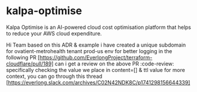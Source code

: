 # kalpa-optimise
Kalpa Optimise is an AI-powered cloud cost optimisation platform that helps to reduce your AWS cloud expenditure.

Hi Team
based on this ADR & example
i have created  a unique subdomain for ovatient-metrohealth tenant prod-us env for better logging
in the following PR [https://github.com/EverlongProject/terraform-cloudflare/pull/189]
can i get a review  on the above PR :code-review:  specifically checking the value we place in content=[] & ttl value
for more context, you can go through this thread [https://everlong.slack.com/archives/C02N42NDK8C/p1741298156644339]